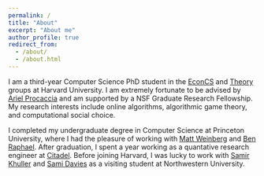 ```yaml
---
permalink: /
title: "About"
excerpt: "About me"
author_profile: true
redirect_from: 
  - /about/
  - /about.html
---
```


I am a third-year Computer Science PhD student in the [EconCS](https://econcs.seas.harvard.edu) and [Theory](https://toc.seas.harvard.edu/) groups at Harvard University. I am extremely fortunate to be advised by [Ariel Procaccia](http://procaccia.info) and am supported by a NSF Graduate Research Fellowship. My research interests include online algorithms, algorithmic game theory, and computational social choice.

I completed my undergraduate degree in Computer Science at Princeton University, where I had the pleasure of working with [Matt Weinberg](https://www.cs.princeton.edu/~smattw/) and [Ben Raphael](https://www.cs.princeton.edu/~braphael/). After graduation, I spent a year working as a quantative research engineer at [Citadel](https://www.citadel.com/what-we-do/global-quantitative-strategies/). Before joining Harvard, I was lucky to work with [Samir Khuller](https://www.samirkhuller.com/) and [Sami Davies](http://samidavies.com/) as a visiting student at Northwestern University. 


